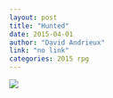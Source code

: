 ```yaml
---
layout: post
title: "Hunted"
date: 2015-04-01
author: "David Andrieux"
link: "no link"
categories: 2015 rpg
---
```

![]({{site.url}}/2015images/Hunted.jpg)
